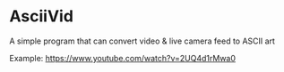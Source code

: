 # AsciiVid
A simple program that can convert video &amp; live camera feed to ASCII art

Example: https://www.youtube.com/watch?v=2UQ4d1rMwa0
